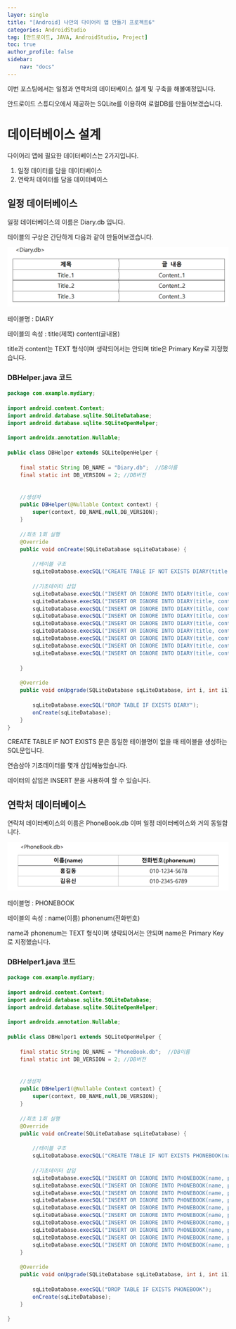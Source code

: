 ```yaml
---
layer: single
title: "[Android] 나만의 다이어리 앱 만들기 프로젝트6"
categories: AndroidStudio
tag: [안드로이드, JAVA, AndroidStudio, Project]
toc: true
author_profile: false
sidebar: 
    nav: "docs"
---
```


이번 포스팅에서는 일정과 연락처의 데이터베이스 설계 및 구축을 해볼예정입니다.

안드로이드 스튜디오에서 제공하는 SQLite를 이용하여 로컬DB를 만들어보겠습니다.

# 데이터베이스 설계

다이어리 앱에 필요한 데이터베이스는 2가지입니다.

1. 일정 데이터를 담을 데이터베이스
2. 연락처 데이터를 담을 데이터베이스

## 일정 데이터베이스

일정 데이터베이스의 이름은 Diary.db 입니다.

테이블의 구상은 간단하게 다음과 같이 만들어보겠습니다.

![image](/images/2022-12-21/diary.db.png)


테이블명 : DIARY

테이블의 속성 : title(제목)  content(글내용)

title과 content는 TEXT 형식이며 생략되어서는 안되며  title은 Primary Key로 지정했습니다. 

### DBHelper.java 코드

```java
package com.example.mydiary;

import android.content.Context;
import android.database.sqlite.SQLiteDatabase;
import android.database.sqlite.SQLiteOpenHelper;

import androidx.annotation.Nullable;

public class DBHelper extends SQLiteOpenHelper {

    final static String DB_NAME = "Diary.db";  //DB이름
    final static int DB_VERSION = 2; //DB버전


    //생성자
    public DBHelper(@Nullable Context context) {
        super(context, DB_NAME,null,DB_VERSION);
    }

    //최초 1회 실행
    @Override
    public void onCreate(SQLiteDatabase sqLiteDatabase) {

        //테이블 구조
        sqLiteDatabase.execSQL("CREATE TABLE IF NOT EXISTS DIARY(title TEXT PRIMARY KEY NOT NULL,content TEXT NOT NULL)");

        //기초데이터 삽입
        sqLiteDatabase.execSQL("INSERT OR IGNORE INTO DIARY(title, content) VALUES('1일차','안녕하세요')");
        sqLiteDatabase.execSQL("INSERT OR IGNORE INTO DIARY(title, content) VALUES('2일차','제이름은')");
        sqLiteDatabase.execSQL("INSERT OR IGNORE INTO DIARY(title, content) VALUES('3일차글은 제목이 매우매우매우매우매우 깁니다.','홍길동입니다.')");
        sqLiteDatabase.execSQL("INSERT OR IGNORE INTO DIARY(title, content) VALUES('4일차','콜라')");
        sqLiteDatabase.execSQL("INSERT OR IGNORE INTO DIARY(title, content) VALUES('5일차','사이다')");
        sqLiteDatabase.execSQL("INSERT OR IGNORE INTO DIARY(title, content) VALUES('6일차','웰치스')");
        sqLiteDatabase.execSQL("INSERT OR IGNORE INTO DIARY(title, content) VALUES('7일차','밀키스')");
        sqLiteDatabase.execSQL("INSERT OR IGNORE INTO DIARY(title, content) VALUES('8일차','파인애플')");
        sqLiteDatabase.execSQL("INSERT OR IGNORE INTO DIARY(title, content) VALUES('9일차','사과')");

    }

    @Override
    public void onUpgrade(SQLiteDatabase sqLiteDatabase, int i, int i1) {

        sqLiteDatabase.execSQL("DROP TABLE IF EXISTS DIARY");
        onCreate(sqLiteDatabase);
    }
}
```

CREATE TABLE IF NOT EXISTS 문은 동일한 테이블명이 없을 때 테이블을 생성하는 SQL문입니다.

연습삼아 기초데이터를 몇개 삽입해놓았습니다.

데이터의 삽입은 INSERT 문을 사용하여 할 수 있습니다.

## 연락처 데이터베이스

연락처 데이터베이스의 이름은 PhoneBook.db 이며 일정 데이터베이스와 거의 동일합니다.

![image](/images/2022-12-21/phonebook.db.png)


테이블명 : PHONEBOOK

테이블의 속성 : name(이름)  phonenum(전화번호)

name과 phonenum는 TEXT 형식이며 생략되어서는 안되며  name은 Primary Key로 지정했습니다. 

### DBHelper1.java 코드

```java
package com.example.mydiary;

import android.content.Context;
import android.database.sqlite.SQLiteDatabase;
import android.database.sqlite.SQLiteOpenHelper;

import androidx.annotation.Nullable;

public class DBHelper1 extends SQLiteOpenHelper {

    final static String DB_NAME = "PhoneBook.db";  //DB이름
    final static int DB_VERSION = 2; //DB버전


    //생성자
    public DBHelper1(@Nullable Context context) {
        super(context, DB_NAME,null,DB_VERSION);
    }
    
    //최초 1회 실행
    @Override
    public void onCreate(SQLiteDatabase sqLiteDatabase) {

        //테이블 구조
        sqLiteDatabase.execSQL("CREATE TABLE IF NOT EXISTS PHONEBOOK(name TEXT PRIMARY KEY,phonenum TEXT NOT NULL)");

        //기초데이터 삽입
        sqLiteDatabase.execSQL("INSERT OR IGNORE INTO PHONEBOOK(name, phonenum) VALUES('홍길동','01012345678')");
        sqLiteDatabase.execSQL("INSERT OR IGNORE INTO PHONEBOOK(name, phonenum) VALUES('김유신','01023456789')");
        sqLiteDatabase.execSQL("INSERT OR IGNORE INTO PHONEBOOK(name, phonenum) VALUES('이주현','01011112222')");
        sqLiteDatabase.execSQL("INSERT OR IGNORE INTO PHONEBOOK(name, phonenum) VALUES('손흥민','01051511515')");
        sqLiteDatabase.execSQL("INSERT OR IGNORE INTO PHONEBOOK(name, phonenum) VALUES('하정우','01012127431')");
        sqLiteDatabase.execSQL("INSERT OR IGNORE INTO PHONEBOOK(name, phonenum) VALUES('이정희','01084022857')");
        sqLiteDatabase.execSQL("INSERT OR IGNORE INTO PHONEBOOK(name, phonenum) VALUES('하채원','01003460023')");
        sqLiteDatabase.execSQL("INSERT OR IGNORE INTO PHONEBOOK(name, phonenum) VALUES('김재동','01094753389')");
        sqLiteDatabase.execSQL("INSERT OR IGNORE INTO PHONEBOOK(name, phonenum) VALUES('유재석','01017879815')");
        sqLiteDatabase.execSQL("INSERT OR IGNORE INTO PHONEBOOK(name, phonenum) VALUES('박명수','01086334788')");
    }

    @Override
    public void onUpgrade(SQLiteDatabase sqLiteDatabase, int i, int i1) {

        sqLiteDatabase.execSQL("DROP TABLE IF EXISTS PHONEBOOK");
        onCreate(sqLiteDatabase);
    }

}
```

